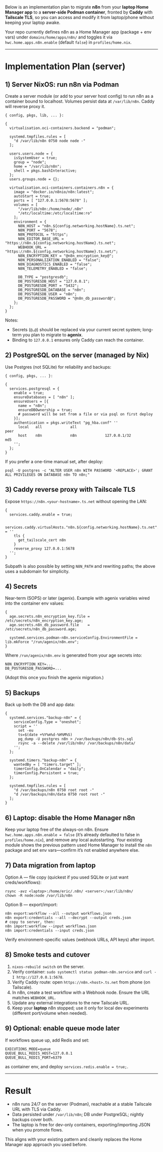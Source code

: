 Below is an implementation plan to migrate **n8n** from your **laptop Home Manager app** to a **server-side Podman container**, fronted by **Caddy** with **Tailscale TLS**, so you can access and modify it from laptop/phone without keeping your laptop awake.

Your repo currently defines n8n as a Home Manager app (package + env vars) under `domains/home/apps/n8n/` and toggles it via `hwc.home.apps.n8n.enable` (default `false`) in `profiles/home.nix`.

---

# Implementation Plan (server)

## 1) Server NixOS: run n8n via Podman

Create a server module (or add to your server host config) to run n8n as a container bound to localhost. Volumes persist data at `/var/lib/n8n`. Caddy will reverse proxy it.

```
{ config, pkgs, lib, ... }:

{
  virtualisation.oci-containers.backend = "podman";

  systemd.tmpfiles.rules = [
    "d /var/lib/n8n 0750 node node -"
  ];

  users.users.node = {
    isSystemUser = true;
    group = "node";
    home = "/var/lib/n8n";
    shell = pkgs.bashInteractive;
  };
  users.groups.node = {};

  virtualisation.oci-containers.containers.n8n = {
    image = "docker.io/n8nio/n8n:latest";
    autoStart = true;
    ports = [ "127.0.0.1:5678:5678" ];
    volumes = [
      "/var/lib/n8n:/home/node/.n8n"
      "/etc/localtime:/etc/localtime:ro"
    ];
    environment = {
      N8N_HOST = "n8n.${config.networking.hostName}.ts.net";
      N8N_PORT = "5678";
      N8N_PROTOCOL = "https";
      N8N_EDITOR_BASE_URL = "https://n8n.${config.networking.hostName}.ts.net";
      WEBHOOK_URL = "https://n8n.${config.networking.hostName}.ts.net/";
      N8N_ENCRYPTION_KEY = "@n8n_encryption_key@";
      N8N_PERSONALIZATION_ENABLED = "false";
      N8N_DIAGNOSTICS_ENABLED = "false";
      N8N_TELEMETRY_ENABLED = "false";

      DB_TYPE = "postgresdb";
      DB_POSTGRESDB_HOST = "127.0.0.1";
      DB_POSTGRESDB_PORT = "5432";
      DB_POSTGRESDB_DATABASE = "n8n";
      DB_POSTGRESDB_USER = "n8n";
      DB_POSTGRESDB_PASSWORD = "@n8n_db_password@";
    };
  };
}
```

Notes:

* Secrets (`@…@`) should be replaced via your current secret system; long-term you plan to migrate to **agenix**.
* Binding to `127.0.0.1` ensures only Caddy can reach the container.

## 2) PostgreSQL on the server (managed by Nix)

Use Postgres (not SQLite) for reliability and backups:

```
{ config, pkgs, ... }:

{
  services.postgresql = {
    enable = true;
    ensureDatabases = [ "n8n" ];
    ensureUsers = [{
      name = "n8n";
      ensureDBOwnership = true;
      # password will be set from a file or via psql on first deploy
    }];
    authentication = pkgs.writeText "pg_hba.conf" ''
      local   all             all                                     peer
      host    n8n             n8n             127.0.0.1/32            md5
    '';
  };
}
```

If you prefer a one-time manual set, after deploy:

```
psql -U postgres -c "ALTER USER n8n WITH PASSWORD '<REPLACE>'; GRANT ALL PRIVILEGES ON DATABASE n8n TO n8n;"
```

## 3) Caddy reverse proxy with Tailscale TLS

Expose `https://n8n.<your-hostname>.ts.net` without opening the LAN:

```
{
  services.caddy.enable = true;

  services.caddy.virtualHosts."n8n.${config.networking.hostName}.ts.net".extraConfig = ''
    tls {
      get_tailscale_cert n8n
    }
    reverse_proxy 127.0.0.1:5678
  '';
}
```

Subpath is also possible by setting `N8N_PATH` and rewriting paths; the above uses a subdomain for simplicity.

## 4) Secrets

Near-term (SOPS) or later (agenix). Example with agenix variables wired into the container env values:

```
{
  age.secrets.n8n_encryption_key.file = /etc/secrets/n8n_encryption_key.age;
  age.secrets.n8n_db_password.file    = /etc/secrets/n8n_db_password.age;

  systemd.services.podman-n8n.serviceConfig.EnvironmentFile = lib.mkForce "/run/agenix/n8n.env";
}
```

Where `/run/agenix/n8n.env` is generated from your age secrets into:

```
N8N_ENCRYPTION_KEY=...
DB_POSTGRESDB_PASSWORD=...
```

(Adopt this once you finish the agenix migration.)

## 5) Backups

Back up both the DB and app data:

```
{
  systemd.services."backup-n8n" = {
    serviceConfig.Type = "oneshot";
    script = ''
      set -eu
      ts=$(date +%Y%m%d-%H%M%S)
      pg_dump -U postgres n8n > /var/backups/n8n/db-$ts.sql
      rsync -a --delete /var/lib/n8n/ /var/backups/n8n/data/
    '';
  };

  systemd.timers."backup-n8n" = {
    wantedBy = [ "timers.target" ];
    timerConfig.OnCalendar = "daily";
    timerConfig.Persistent = true;
  };

  systemd.tmpfiles.rules = [
    "d /var/backups/n8n 0750 root root -"
    "d /var/backups/n8n/data 0750 root root -"
  ];
}
```

## 6) Laptop: disable the Home Manager n8n

Keep your laptop free of the always-on n8n. Ensure `hwc.home.apps.n8n.enable = false` (it’s already defaulted to false in `profiles/home.nix`), and remove any local autostarting.
Your existing module shows the previous pattern used Home Manager to install the `n8n` package and set env vars—confirm it’s not enabled anywhere else.

## 7) Data migration from laptop

Option A — file copy (quickest if you used SQLite or just want creds/workflows):

```
rsync -avz <laptop>:/home/eric/.n8n/ <server>:/var/lib/n8n/
chown -R node:node /var/lib/n8n
```

Option B — export/import:

```
n8n export:workflow --all --output workflows.json
n8n export:credentials --all --decrypt --output creds.json
# copy to server, then:
n8n import:workflow --input workflows.json
n8n import:credentials --input creds.json
```

Verify environment-specific values (webhook URLs, API keys) after import.

## 8) Smoke tests and cutover

1. `nixos-rebuild switch` on the server.
2. Verify container: `sudo systemctl status podman-n8n.service` and `curl -I http://127.0.0.1:5678`.
3. Verify Caddy route: open `https://n8n.<host>.ts.net` from phone (on Tailscale).
4. In n8n, create a test workflow with a Webhook node. Ensure the URL matches `WEBHOOK_URL`.
5. Update any external integrations to the new Tailscale URL.
6. Keep your **laptop** n8n stopped; use it only for local dev experiments (different port/volume when needed).

## 9) Optional: enable queue mode later

If workflows queue up, add Redis and set:

```
EXECUTIONS_MODE=queue
QUEUE_BULL_REDIS_HOST=127.0.0.1
QUEUE_BULL_REDIS_PORT=6379
```

as container env, and deploy `services.redis.enable = true;`.

---

# Result

* n8n runs 24/7 on the server (Podman), reachable at a stable Tailscale URL with TLS via Caddy.
* Data persisted under `/var/lib/n8n`; DB under PostgreSQL; nightly backups cover both.
* The laptop is free for dev-only containers, exporting/importing JSON when you promote flows.

This aligns with your existing pattern and cleanly replaces the Home Manager app approach you used before.
